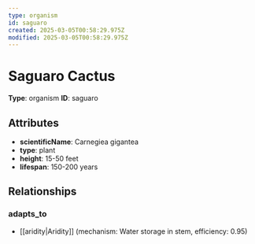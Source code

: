 ```yaml
---
type: organism
id: saguaro
created: 2025-03-05T00:58:29.975Z
modified: 2025-03-05T00:58:29.975Z
---
```


# Saguaro Cactus

**Type**: organism
**ID**: saguaro

## Attributes

- **scientificName**: Carnegiea gigantea
- **type**: plant
- **height**: 15-50 feet
- **lifespan**: 150-200 years

## Relationships

### adapts_to

- [[aridity|Aridity]] (mechanism: Water storage in stem, efficiency: 0.95)


